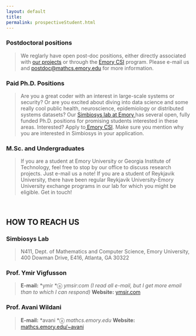 ```yaml
---
layout: default
title:
permalink: prospectiveStudent.html
---
```




### Postdoctoral positions

>   We reglarly have open post-doc positions, either directly associated with [our projects](/projects)
>   or through the [Emory CSI](http://csi.mathcs.emory.edu) program. Please e-mail us and 
>   postdoc@mathcs.emory.edu for more information.


### Paid Ph.D. Positions

>   Are you a great coder with an interest in large-scale systems or security?
>   Or are you excited about diving into data science and some really cool
>   public health, neuroscience, epidemiology or distributed systems datasets? Our [Simbiosys
>   lab at Emory ](http://mathcs.emory.edu/simbiosys)has several open, fully funded Ph.D.
>   positions for promising students interested in these areas. Interested?
>   Apply to[ Emory CSI](http://csi.mathcs.emory.edu/). Make sure you mention
>   why you are interested in Simbiosys in your application. 

### M.Sc. and Undergraduates

>   If you are a student at Emory University or Georgia Institute of Technology, feel free
>   to stop by our office to discuss research projects. Just e-mail us a note!
>   If you are a student of Reykjavik University, there have been regular Reykjavik University-Emory University
>   exchange programs in our lab for which you might be eligible. Get in touch!

 

HOW TO REACH US
---------------

### Simbiosys Lab

>   N411, Dept. of Mathematics and Computer Science, Emory University, 400 Dowman
>   Drive, E416, Atlanta, GA 30322

### Prof. Ymir Vigfusson

>   **E-mail:** *ymir *ⓐ *ymsir:com (I read all e-mail, but I get more email
>   than to which I can respond)*
>   **Website:** [ymsir.com](http://www.ymsir.com/)

### Prof. Avani Wildani

>   **E-mail:** *avani *ⓐ *mathcs.emory.edu*
>   **Website:** [mathcs.emory.edu/~avani](http://mathcs.emory.edu/~avani)

 

